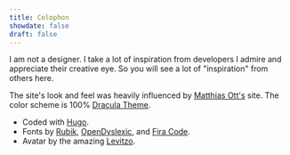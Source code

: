 ```yaml
---
title: Colophon
showdate: false
draft: false
---
```


I am not a designer. I take a lot of inspiration from developers I admire and appreciate their creative eye. So you will see a lot of "inspiration" from others here.

The site's look and feel was heavily influenced by [Matthias Ott's](https://matthiasott.com/) site. The color scheme is 100% [Dracula Theme](https://draculatheme.com/).

* Coded with [Hugo](https://gohugo.io).
* Fonts by [Rubik](https://fonts.google.com/specimen/Rubik), [OpenDyslexic](https://www.opendyslexic.org/), and [Fira Code](https://github.com/tonsky/FiraCode).
* Avatar by the amazing [Levitzo](https://instagram.com/levitzo?utm_source=ig_profile_share&igshid=1fmgb2w2c8dla).